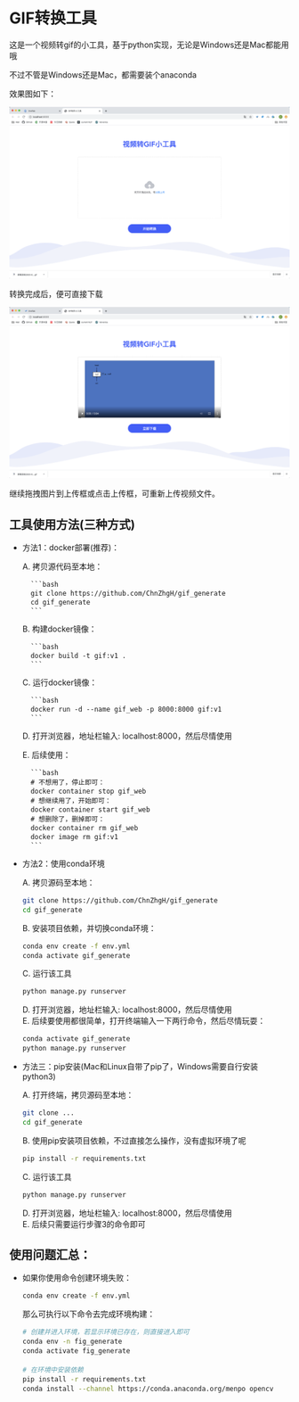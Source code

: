 # GIF转换工具

这是一个视频转gif的小工具，基于python实现，无论是Windows还是Mac都能用哦

不过不管是Windows还是Mac，都需要装个anaconda

效果图如下：

![image-20200426175354454](image/README.asset/image-20200426175354454.png)

转换完成后，便可直接下载

![image-20200426175509987](image/README.asset/image-20200426175509987.png)

继续拖拽图片到上传框或点击上传框，可重新上传视频文件。







## 工具使用方法(三种方式)

* 方法1：docker部署(推荐)：

     A. 拷贝源代码至本地：

        ```bash
        git clone https://github.com/ChnZhgH/gif_generate
        cd gif_generate
        ```

     B. 构建docker镜像：

        ```bash
        docker build -t gif:v1 .
        ```
    
     C. 运行docker镜像：
  
        ```bash
        docker run -d --name gif_web -p 8000:8000 gif:v1
        ```
    
     D. 打开浏览器，地址栏输入: localhost:8000，然后尽情使用
  
     E. 后续使用：

        ```bash
        # 不想用了，停止即可：
        docker container stop gif_web
        # 想继续用了，开始即可：
        docker container start gif_web
        # 想删除了，删掉即可：
        docker container rm gif_web
        docker image rm gif:v1
        ```
    
* 方法2：使用conda环境

     A. 拷贝源码至本地：

     ```bash
     git clone https://github.com/ChnZhgH/gif_generate
     cd gif_generate
     ```

     B. 安装项目依赖，并切换conda环境：

     ```bash
     conda env create -f env.yml
     conda activate gif_generate
     ```

     C. 运行该工具

     ```bash
     python manage.py runserver
     ```

     D. 打开浏览器，地址栏输入: localhost:8000，然后尽情使用
     <br/>
     E. 后续要使用都很简单，打开终端输入一下两行命令，然后尽情玩耍：

     ```bash
     conda activate gif_generate
     python manage.py runserver
     ```

    

* 方法三：pip安装(Mac和Linux自带了pip了，Windows需要自行安装python3)

     A. 打开终端，拷贝源码至本地：

     ```bash
     git clone ...
     cd gif_generate
     ```

     B. 使用pip安装项目依赖，不过直接怎么操作，没有虚拟环境了呢

     ```bash
     pip install -r requirements.txt
     ```

     C. 运行该工具

     ```bash
     python manage.py runserver
     ```

     D. 打开浏览器，地址栏输入: localhost:8000，然后尽情使用
     <br/>
     E. 后续只需要运行步骤3的命令即可





## 使用问题汇总：

* 如果你使用命令创建环境失败：

    ```bash
    conda env create -f env.yml
    ```

    那么可执行以下命令去完成环境构建：

    ```bash
    # 创建并进入环境，若显示环境已存在，则直接进入即可
    conda env -n fig_generate
    conda activate fig_generate
    
    # 在环境中安装依赖
    pip install -r requirements.txt
    conda install --channel https://conda.anaconda.org/menpo opencv
    ```















